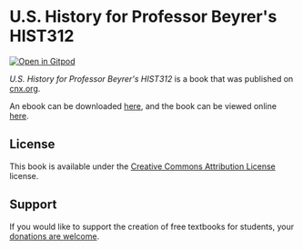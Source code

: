 # U.S. History for Professor Beyrer's HIST312

[![Open in Gitpod](https://gitpod.io/button/open-in-gitpod.svg)](https://gitpod.io/from-referrer/)

_U.S. History for Professor Beyrer's HIST312_ is a book that was published on [cnx.org](https://cnx.org/).

An ebook can be downloaded [here](https://github.com/cnx-user-books/cnxbook-u-s-history-for-professor-beyrer-s-hist312/releases/latest), and the book can be viewed online [here](https://github.com/cnx-user-books/cnxbook-u-s-history-for-professor-beyrer-s-hist312/releases/latest).

## License
This book is available under the [Creative Commons Attribution License](./LICENSE) license.

## Support
If you would like to support the creation of free textbooks for students, your [donations are welcome](https://riceconnect.rice.edu/donation/support-openstax-banner).
